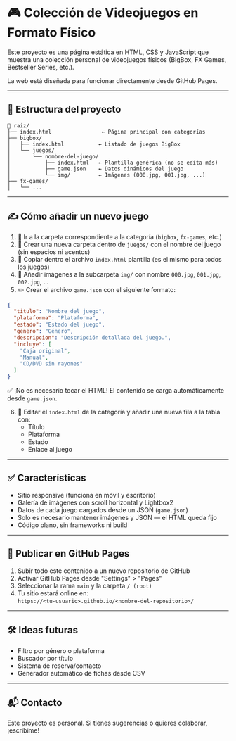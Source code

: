 # 🎮 Colección de Videojuegos en Formato Físico

Este proyecto es una página estática en HTML, CSS y JavaScript que muestra una colección personal de videojuegos físicos (BigBox, FX Games, Bestseller Series, etc.).

La web está diseñada para funcionar directamente desde GitHub Pages.

---

## 📁 Estructura del proyecto

```
📂 raiz/
├── index.html                ← Página principal con categorías
├── bigbox/
│   ├── index.html           ← Listado de juegos BigBox
│   └── juegos/
│       └── nombre-del-juego/
│           ├── index.html   ← Plantilla genérica (no se edita más)
│           ├── game.json    ← Datos dinámicos del juego
│           └── img/         ← Imágenes (000.jpg, 001.jpg, ...)
├── fx-games/
│   └── ...
```

---

## ✍️ Cómo añadir un nuevo juego

1. 📂 Ir a la carpeta correspondiente a la categoría (`bigbox`, `fx-games`, etc.)
2. 📁 Crear una nueva carpeta dentro de `juegos/` con el nombre del juego (sin espacios ni acentos)
3. 📝 Copiar dentro el archivo `index.html` plantilla (es el mismo para todos los juegos)
4. 📸 Añadir imágenes a la subcarpeta `img/` con nombre `000.jpg`, `001.jpg`, `002.jpg`, ...
5. ✏️ Crear el archivo `game.json` con el siguiente formato:

```json
{
  "titulo": "Nombre del juego",
  "plataforma": "Plataforma",
  "estado": "Estado del juego",
  "genero": "Género",
  "descripcion": "Descripción detallada del juego.",
  "incluye": [
    "Caja original",
    "Manual",
    "CD/DVD sin rayones"
  ]
}
```

✅ ¡No es necesario tocar el HTML! El contenido se carga automáticamente desde `game.json`.

6. 🔗 Editar el `index.html` de la categoría y añadir una nueva fila a la tabla con:
   - Título
   - Plataforma
   - Estado
   - Enlace al juego

---

## ✅ Características

- Sitio responsive (funciona en móvil y escritorio)
- Galería de imágenes con scroll horizontal y Lightbox2
- Datos de cada juego cargados desde un JSON (`game.json`)
- Solo es necesario mantener imágenes y JSON — el HTML queda fijo
- Código plano, sin frameworks ni build

---

## 🚀 Publicar en GitHub Pages

1. Subir todo este contenido a un nuevo repositorio de GitHub
2. Activar GitHub Pages desde "Settings" > "Pages"
3. Seleccionar la rama `main` y la carpeta `/ (root)`
4. Tu sitio estará online en:  
   `https://<tu-usuario>.github.io/<nombre-del-repositorio>/`

---

## 🛠️ Ideas futuras

- Filtro por género o plataforma
- Buscador por título
- Sistema de reserva/contacto
- Generador automático de fichas desde CSV

---

## 📬 Contacto

Este proyecto es personal. Si tienes sugerencias o quieres colaborar, ¡escribime!
